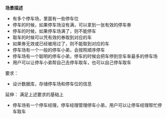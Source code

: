 **场景描述**  
- 有多个停车场，里面有一些停车位
- 停车的时候，如果停车场没有满，可以拿到一张有效的停车券
- 停车的时候，如果停车场满了，则不能停车
- 取车的时候可以凭有效的券取到对应的车
- 如果券无效或已经被用过了，则不能取到对应的车
- 停车场有一个一般的停车小弟，会按照顺序停车
- 停车场有一个聪明的停车小弟，停车的时候会把车停到空车率最多的停车场
- 用户可以让停车小弟帮自己去停车取车，也可以自己停车取车


要求：
- 设计数据库，存储停车场和停车位的信息

延伸：
满足上述要求的基础上
- 停车场有一个停车经理，停车经理管理停车小弟，用户可以让停车经理帮忙停车取车
 